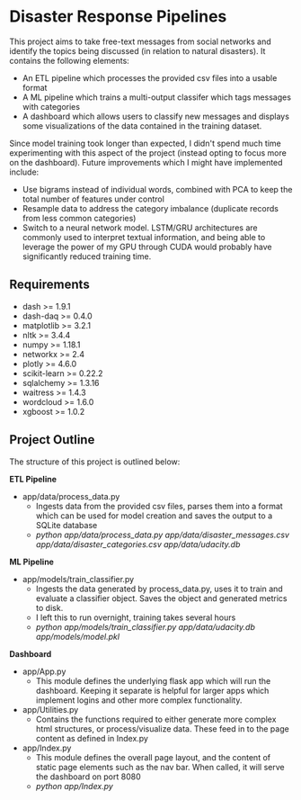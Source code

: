 # Disaster Response Pipelines

This project aims to take free-text messages from social networks and identify the topics being discussed (in relation to natural disasters). It contains the following elements:
* An ETL pipeline which processes the provided csv files into a usable format
* A ML pipeline which trains a multi-output classifer which tags messages with categories
* A dashboard which allows users to classify new messages and displays some visualizations of the data contained in the training dataset.

Since model training took longer than expected, I didn't spend much time experimenting with this aspect of the project (instead opting to focus more on the dashboard). Future improvements which I might have implemented include:
* Use bigrams instead of individual words, combined with PCA to keep the total number of features under control
* Resample data to address the category imbalance (duplicate records from less common categories)
* Switch to a neural network model. LSTM/GRU architectures are commonly used to interpret textual information, and being able to leverage the power of my GPU through CUDA would probably have significantly reduced training time.


## Requirements

* dash >= 1.9.1
* dash-daq >= 0.4.0
* matplotlib >= 3.2.1
* nltk >= 3.4.4
* numpy >= 1.18.1
* networkx >= 2.4
* plotly >= 4.6.0
* scikit-learn >= 0.22.2
* sqlalchemy >= 1.3.16
* waitress >= 1.4.3
* wordcloud >= 1.6.0
* xgboost >= 1.0.2

## Project Outline
The structure of this project is outlined below:

__ETL Pipeline__

* app/data/process_data.py
    * Ingests data from the provided csv files,  parses them into a format which can be used for model creation and saves the output to a SQLite database
    * <i>python app/data/process_data.py app/data/disaster_messages.csv app/data/disaster_categories.csv app/data/udacity.db</i>

__ML Pipeline__

* app/models/train_classifier.py
    * Ingests the data generated by process_data.py, uses it to train and evaluate a classifier object. Saves the object and generated metrics to disk.
    * I left this to run overnight, training takes several hours
    * <i>python app/models/train_classifier.py app/data/udacity.db app/models/model.pkl</i>

__Dashboard__

* app/App.py
    * This module defines the underlying flask app which will run the dashboard. Keeping it separate is helpful for larger apps which implement logins and other more complex functionality.
* app/Utilities.py
    * Contains the functions required to either generate more complex html structures, or process/visualize data. These feed in to the page content as defined in Index.py
* app/Index.py
    * This module defines the overall page layout, and the content of static page elements such as the nav bar. When called, it will serve the dashboard on port 8080
    * <i>python app/Index.py</i>
